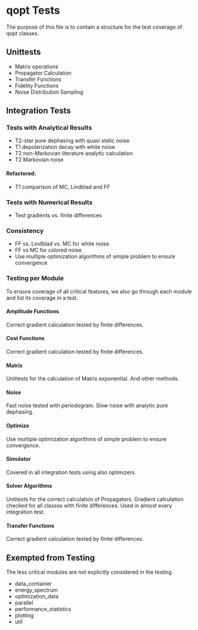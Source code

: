 # qopt Tests

The purpose of this file is to contain a structure for the test coverage of 
qopt classes.

## Unittests

- Matrix operations
- Propagator Calculation
- Transfer Functions
- Fidelity Functions
- Noise Distribution Sampling

## Integration Tests

### Tests with Analytical Results

- T2-star pure dephasing with quasi static noise
- T1 depolarization decay with white noise
- T2 non-Markovian literature analytic calculation
- T2 Markovian noise

#### Refactored:

- T1 comparison of MC, Lindblad and FF

### Tests with Numerical Results

- Test gradients vs. finite differences

### Consistency

- FF vs. Lindblad vs. MC for white noise
- FF vs MC for colored noise
- Use multiple optimization algorithms of simple problem to ensure convergence

### Testing per Module

To ensure coverage of all critical features, we also go through each module
and list its coverage in a test.

#### Amplitude Functions
Correct gradient calculation tested by finite differences.

#### Cost Functions
Correct gradient calculation tested by finite differences.


#### Matrix
Unittests for the calculation of Matrix exponential. And other methods.

#### Noise
Fast noise tested with periodogram. Slow noise with analytic pure dephasing.

#### Optimize
Use multiple optimization algorithms of simple problem to ensure convergence.

#### Simulator
Covered in all integration tests using also optimizers.

#### Solver Algorithms
Unittests for the correct calculation of Propagators. Gradient calculation 
checked for all classes with finite differences. Used in almost every 
integration test.

#### Transfer Functions
Correct gradient calculation tested by finite differences.


## Exempted from Testing

The less critical modules are not explicitly considered in the testing.

- data_container
- energy_spectrum
- optimization_data
- parallel
- performance_statistics
- plotting
- util